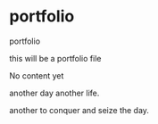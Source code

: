 # portfolio
portfolio


this will be a portfolio file

No content yet

another day another life.

another to conquer and seize the day.
